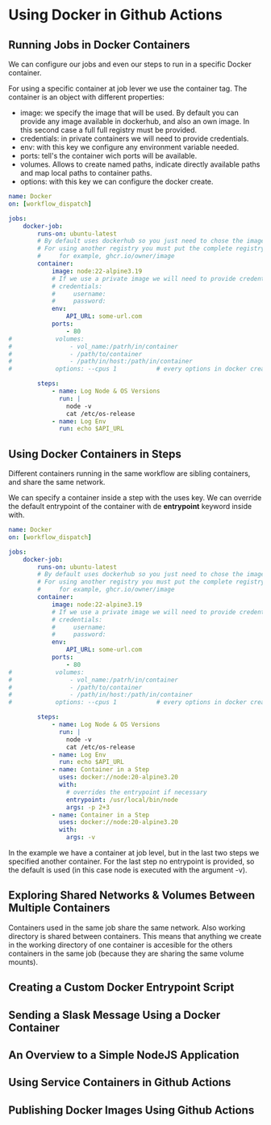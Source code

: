 # Using Docker in Github Actions

## Running Jobs in Docker Containers 
We can configure our jobs and even our steps to run in a specific Docker container.

For using a specific container at job lever we use the container tag. The container is an object with different properties:
- image: we specify the image that will be used. By default you can provide any image available in dockerhub, and also an own image. In this second case a full full registry must be provided.
- credentials: in private containers we will need to provide credentials.
- env: with this key we configure any environment variable needed.
- ports: tell's the container wich ports will be available.
- volumes. Allows to create named paths, indicate directly available paths and map local paths to container paths.
- options: with this key we can configure the docker create.

```yaml
name: Docker
on: [workflow_dispatch]

jobs:
    docker-job: 
        runs-on: ubuntu-latest
        # By default uses dockerhub so you just need to chose the image and version.
        # For using another registry you must put the complete registry name
        #     for example, ghcr.io/owner/image 
        container: 
            image: node:22-alpine3.19
            # If we use a private image we will need to provide credentials
            # credentials:
            #     username:
            #     password:
            env:
                API_URL: some-url.com
            ports:
                - 80
#            volumes:
#                - vol_name:/patrh/in/container
#                - /path/to/container
#                - /path/in/host:/path/in/container
#            options: --cpus 1           # every options in docker create (except network realted ones)

        steps:
            - name: Log Node & OS Versions
              run: |
                node -v
                cat /etc/os-release
            - name: Log Env
              run: echo $API_URL
```

## Using Docker Containers in Steps

Different containers running in the same workflow are sibling containers, and share the same network.


We can specify a container inside a step with the uses key. We can override the default entrypoint of the container with de **entrypoint** keyword inside with.

```yaml
name: Docker
on: [workflow_dispatch]

jobs:
    docker-job: 
        runs-on: ubuntu-latest
        # By default uses dockerhub so you just need to chose the image and version.
        # For using another registry you must put the complete registry name
        #     for example, ghcr.io/owner/image 
        container: 
            image: node:22-alpine3.19
            # If we use a private image we will need to provide credentials
            # credentials:
            #     username:
            #     password:
            env:
                API_URL: some-url.com
            ports:
                - 80
#            volumes:
#                - vol_name:/patrh/in/container
#                - /path/to/container
#                - /path/in/host:/path/in/container
#            options: --cpus 1           # every options in docker create (except network realted ones)

        steps:
            - name: Log Node & OS Versions
              run: |
                node -v
                cat /etc/os-release
            - name: Log Env
              run: echo $API_URL
            - name: Container in a Step
              uses: docker://node:20-alpine3.20
              with:
                # overrides the entrypoint if necessary
                entrypoint: /usr/local/bin/node
                args: -p 2+3
            - name: Container in a Step
              uses: docker://node:20-alpine3.20
              with:
                args: -v             
```

In the example we have a container at job level, but in the last two steps we specified another container. For the last step no entrypoint is provided, so the default is used (in this case node is executed with the argument -v).


## Exploring Shared Networks & Volumes Between Multiple Containers

Containers used in the same job share the same network. Also working directory is shared between containers. This means that anything we create in the working directory of one container is accesible for the others containers in the same job (because they are sharing the same volume mounts).



## Creating a Custom Docker Entrypoint Script
## Sending a Slask Message Using a Docker Container
## An Overview to a Simple NodeJS Application
## Using Service Containers in Github Actions
## Publishing Docker Images Using Github Actions